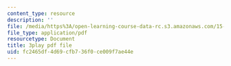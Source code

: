 ```yaml
---
content_type: resource
description: ''
file: /media/https%3A/open-learning-course-data-rc.s3.amazonaws.com/15-071-the-analytics-edge-spring-2017/fc2465df4d69cfb736f0ce009f7ae44e_9i1sOSIccgw.pdf
file_type: application/pdf
resourcetype: Document
title: 3play pdf file
uid: fc2465df-4d69-cfb7-36f0-ce009f7ae44e
---
```


